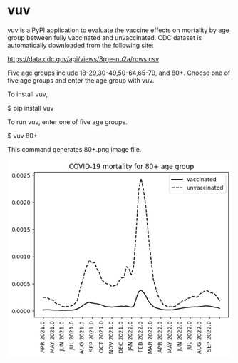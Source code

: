 # vuv
vuv is a PyPI application to evaluate the vaccine effects on mortality by age group 
between fully vaccinated and unvaccinated. 
CDC dataset is automatically downloaded from the following site:

https://data.cdc.gov/api/views/3rge-nu2a/rows.csv

Five age groups include 18-29,30-49,50-64,65-79, and 80+. 
Choose one of five age groups and enter the age group with vuv.

To install vuv, 

$ pip install vuv

To run vuv, enter one of five age groups.

$ vuv 80+

This command generates 80+.png image file.

<img src=https://github.com/ytakefuji/vuv/raw/main/80%2B.png  >
